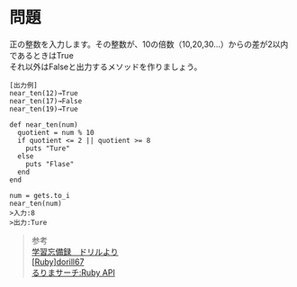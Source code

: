 # 問題  
正の整数を入力します。その整数が、10の倍数（10,20,30...）からの差が2以内であるときはTrue<br>それ以外はFalseと出力するメソッドを作りましょう。

```
[出力例]
near_ten(12)→True
near_ten(17)→False
near_ten(19)→True
```
```
def near_ten(num)
  quotient = num % 10
  if quotient <= 2 || quotient >= 8
    puts "Ture"
  else
    puts "Flase"
  end
end

num = gets.to_i
near_ten(num)
>入力:8
>出力:Ture
```

> 参考  
[<DAY133>学習忘備録　ドリルより](https://www.yujiro.site/entry/2019/07/04/215607)  
[[Ruby]dorill67](https://cloraordinary.com/rubydorill67)    
[るりまサーチ:Ruby API](https://docs.ruby-lang.org/ja/search/)  
